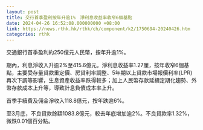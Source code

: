 ```yaml
---
layout: post
title: 交行首季盈利按年升逾1%　淨利息收益率收窄6個基點
date: 2024-04-26 16:52:08.000000000 +08:00
link: https://news.rthk.hk/rthk/ch/component/k2/1750694-20240426.htm
categories: rthk
---
```


交通銀行首季盈利約250億元人民幣，按年升逾1%。

期內，利息淨收入升逾2%至415.6億元。淨利息收益率1.27厘，按年收窄6個基點，主要受存量貸款重定價、房貸利率調整、5年期以上貸款市場報價利率(LPR)再次下調等影響，生息資產收益率跌得較多；加上人民幣存款延續定期化趨勢、外幣存款成本上升等，導致計息負債成本率上升。

首季手續費及佣金淨收入118.8億元，按年跌逾6%。

至3月底，不良貸款餘額1083.8億元，較去年底增加逾2%。不良貸款率1.32%，微跌0.01個百分點。
